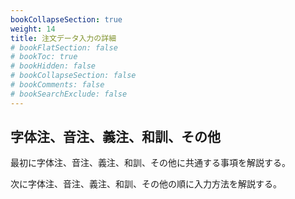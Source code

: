 ```yaml
---
bookCollapseSection: true
weight: 14
title: 注文データ入力の詳細
# bookFlatSection: false
# bookToc: true
# bookHidden: false
# bookCollapseSection: false
# bookComments: false
# bookSearchExclude: false
---
```


## 字体注、音注、義注、和訓、その他
最初に字体注、音注、義注、和訓、その他に共通する事項を解説する。

次に字体注、音注、義注、和訓、その他の順に入力方法を解説する。
